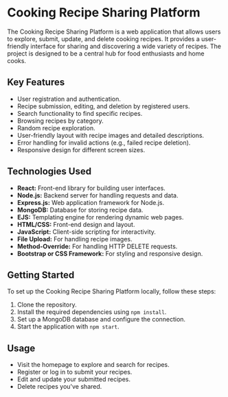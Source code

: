 # Cooking Recipe Sharing Platform

The Cooking Recipe Sharing Platform is a web application that allows users to explore, submit, update, and delete cooking recipes. It provides a user-friendly interface for sharing and discovering a wide variety of recipes. The project is designed to be a central hub for food enthusiasts and home cooks.

## Key Features

- User registration and authentication.
- Recipe submission, editing, and deletion by registered users.
- Search functionality to find specific recipes.
- Browsing recipes by category.
- Random recipe exploration.
- User-friendly layout with recipe images and detailed descriptions.
- Error handling for invalid actions (e.g., failed recipe deletion).
- Responsive design for different screen sizes.

## Technologies Used
- **React:** Front-end library for building user interfaces.
- **Node.js:** Backend server for handling requests and data.
- **Express.js:** Web application framework for Node.js.
- **MongoDB:** Database for storing recipe data.
- **EJS:** Templating engine for rendering dynamic web pages.
- **HTML/CSS:** Front-end design and layout.
- **JavaScript:** Client-side scripting for interactivity.
- **File Upload:** For handling recipe images.
- **Method-Override:** For handling HTTP DELETE requests.
- **Bootstrap or CSS Framework:** For styling and responsive design.

## Getting Started

To set up the Cooking Recipe Sharing Platform locally, follow these steps:

1. Clone the repository.
2. Install the required dependencies using `npm install`.
3. Set up a MongoDB database and configure the connection.
4. Start the application with `npm start`.

## Usage

- Visit the homepage to explore and search for recipes.
- Register or log in to submit your recipes.
- Edit and update your submitted recipes.
- Delete recipes you've shared.

